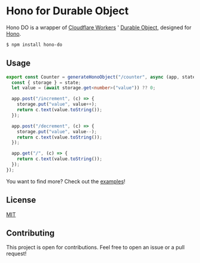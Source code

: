 # Hono for Durable Object

Hono DO is a wrapper of [Cloudflare Workers](https://workers.cloudflare.com/) ' [Durable Object](https://developers.cloudflare.com/workers/learning/using-durable-objects), designed for [Hono](https://hono.dev/).

```bash
$ npm install hono-do
```

## Usage

```typescript
export const Counter = generateHonoObject("/counter", async (app, state) => {
  const { storage } = state;
  let value = (await storage.get<number>("value")) ?? 0;

  app.post("/increment", (c) => {
    storage.put("value", value++);
    return c.text(value.toString());
  });

  app.post("/decrement", (c) => {
    storage.put("value", value--);
    return c.text(value.toString());
  });

  app.get("/", (c) => {
    return c.text(value.toString());
  });
});
```

You want to find more? Check out the [examples](./examples)!

## License

[MIT](./LICENSE)

## Contributing

This project is open for contributions. Feel free to open an issue or a pull request!
